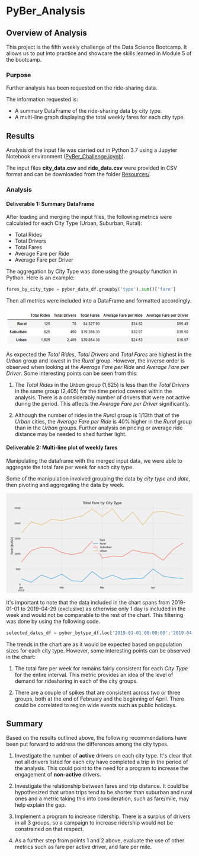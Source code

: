 # PyBer_Analysis

## Overview of Analysis

This project is the fifth weekly challenge of the Data Science Bootcamp. It allows us to put into practice and showcare the skills learned in Module 5 of the bootcamp.

### Purpose

Further analysis has been requested on the ride-sharing data.

The information requested is:

- A summary DataFrame of the ride-sharing data by city type.
- A multi-line graph displaying the total weekly fares for each city type.

## Results

Analysis of the input file was carried out in Python 3.7 using  a Jupyter Notebook environment ([PyBer_Challenge.ipynb](PyBer_Challenge.ipynb)).

The input files **city_data.csv** and **ride_data.csv** were provided in CSV format and can be downloaded from the folder [Resources/](Resources/).

### Analysis

#### Deliverable 1: Summary DataFrame

After loading and merging the input files, the following metrics were calculated for each City Type (Urban, Suburban, Rural):

- Total Rides
- Total Drivers
- Total Fares
- Average Fare per Ride
- Average Fare per Driver

The aggregation by City Type was done using the *groupby* function in Python. Here is an example:

```python
fares_by_city_type = pyber_data_df.groupby('type').sum()['fare']
```

Then all metrics were included into a DataFrame and formatted accordingly.

[![Per City Type DataFrame](Analysis/Ride_data_summary_table.png)](Analysis/Ride_data_summary_table.png)

As expected the *Total Rides*, *Total Drivers* and *Total Fares* are highest in the *Urban* group and lowest in the *Rural* group. However, the inverse order is observed when looking at the *Average Fare per Ride* and *Average Fare per Driver*.  Some interesting points can be seen from this:

1. The *Total Rides* in the *Urban* group (1,625) is less than the *Total Drivers* in the same group (2,405) for the time period covered within the analysis. There is a considerably number of drivers that were not active during the period.  This affects the *Average Fare per Driver* significantly.

2. Although the number of rides in the *Rural* group is 1/13th that of the *Urban* cities, the *Average Fare per Ride* is 40% higher in the *Rural* group than in the *Urban* groups.  Further analysis on pricing or average ride distance may be needed to shed further light.

#### Deliverable 2: Multi-line plot of weekly fares

Manipulating the dataframe with the merged input data, we were able to aggregate the total fare per week for each city type.

Some of the manipulation involved grouping the data by *city type* and *date*, then pivoting and aggregating the data by week.

[![Chart fare summary](Analysis/PyBer_fare_summary.png)](Analysis/PyBer_fare_summary.png)

It's important to note that the data included in the chart spans from 2019-01-01 to 2019-04-29 (exclusive) as otherwise only 1 day is included in the week and would not be comparable to the rest of the chart.  This filtering was done by using the following code.

```python
selected_dates_df = pyber_bytype_df.loc['2019-01-01 00:00:00':'2019-04-29 00:00:00']
```

The trends in the chart are as it would be expected based on population sizes for each city type. However, some interesting points can be observed in the chart:

1. The total fare per week for remains fairly consistent for each *City Type* for the entire interval. This metric provides an idea of the level of demand for ridesharing in each of the city groups.

2. There are a couple of spikes that are consistent across two or three groups, both at the end of February and the beginning of April. There could be correlated to region wide events such as public holidays.

## Summary

Based on the results outlined above, the following recommendations have been put forward to address the differences among the city types.

1. Investigate the number of **active** drivers on each city type. It's clear that not all drivers listed for each city have completed a trip in the period of the analysis. This could point to the need for a program to increase the engagement of **non-active** drivers.

2. Investigate the relationship between fares and trip distance.  It could be hypothesized that urban trips tend to be shorter than suburban and rural ones and a metric taking this into consideration, such as fare/mile, may help explain the gap.

3. Implement a program to increase ridership. There is a surplus of drivers in all 3 groups, so a campaign to increase ridership would not be constrained on that respect.

4. As a further step from points 1 and 2 above, evaluate the use of other metrics such as fare per active driver, and fare per mile.